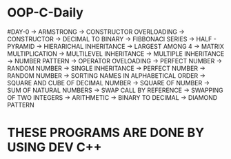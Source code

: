 # OOP-C-Daily
#DAY-0
-> ARMSTRONG
-> CONSTRUCTOR OVERLOADING
-> CONSTRUCTOR
-> DECIMAL TO BINARY
-> FIBBONACI SERIES
-> HALF - PYRAMID
-> HIERARICHAL INHERITANCE
-> LARGEST AMONG 4
-> MATRIX MULTIPLICATION
-> MULTILEVEL INHERITANCE
-> MULTIPLE INHERITANCE
-> NUMBER PATTERN
-> OPERATOR OVELOADING
-> PERFECT NUMBER
-> RANDOM NUMBER
-> SINGLE INHERITANCE
-> PERFECT NUMBER
-> RANDOM NUMBER
-> SORTING NAMES IN ALPHABETICAL ORDER
-> SQUARE AND CUBE OF DECIMAL NUMBER
-> SQUARE OF NUMBER
-> SUM OF NATURAL NUMBERS
-> SWAP CALL BY REFERENCE 
-> SWAPPING OF TWO INTEGERS
-> ARITHMETIC
-> BINARY TO DECIMAL
-> DIAMOND PATTERN
# THESE PROGRAMS ARE DONE BY USING DEV C++
